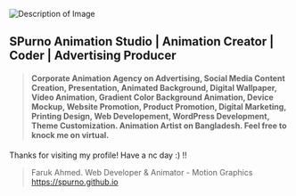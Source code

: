 ![Description of Image](https://spurno.github.io/images/bio.jpg)
## SPurno Animation Studio | Animation Creator | Coder | Advertising Producer

> #### Corporate Animation Agency on Advertising, Social Media Content Creation, Presentation, Animated Background, Digital Wallpaper, Video Animation, Gradient Color Background Animation, Device Mockup, Website Promotion, Product Promotion, Digital Marketing, Printing Design, Web Developement, WordPress Development, Theme Customization. Animation Artist on Bangladesh. Feel free to knock me on virtual.


Thanks for visiting my profile! Have a nc day :) !! 
> Faruk Ahmed.
Web Developer & Animator - Motion Graphics
https://spurno.github.io
